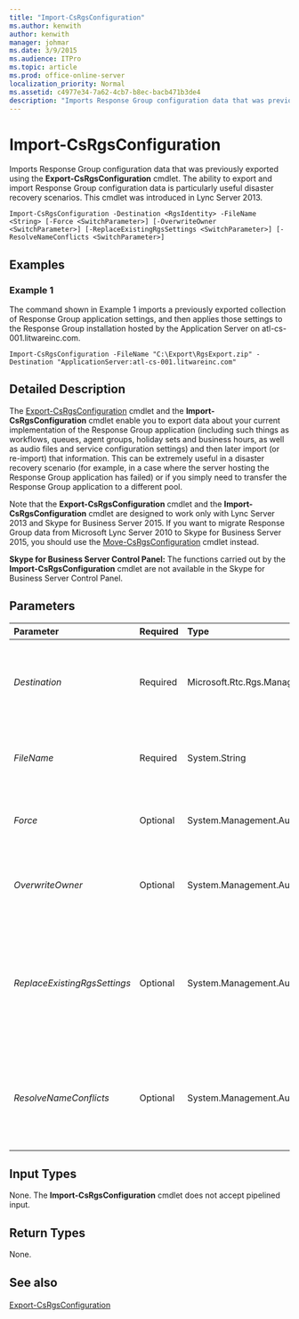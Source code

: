```yaml
---
title: "Import-CsRgsConfiguration"
ms.author: kenwith
author: kenwith
manager: johmar
ms.date: 3/9/2015
ms.audience: ITPro
ms.topic: article
ms.prod: office-online-server
localization_priority: Normal
ms.assetid: c4977e34-7a62-4cb7-b8ec-bacb471b3de4
description: "Imports Response Group configuration data that was previously exported using the Export-CsRgsConfiguration cmdlet. The ability to export and import Response Group configuration data is particularly useful disaster recovery scenarios. This cmdlet was introduced in Lync Server 2013."
---
```


# Import-CsRgsConfiguration
 
Imports Response Group configuration data that was previously exported using the **Export-CsRgsConfiguration** cmdlet. The ability to export and import Response Group configuration data is particularly useful disaster recovery scenarios. This cmdlet was introduced in Lync Server 2013.
  
```
Import-CsRgsConfiguration -Destination <RgsIdentity> -FileName <String> [-Force <SwitchParameter>] [-OverwriteOwner <SwitchParameter>] [-ReplaceExistingRgsSettings <SwitchParameter>] [-ResolveNameConflicts <SwitchParameter>]
```

## Examples
<a name="Examples"> </a>

### Example 1

The command shown in Example 1 imports a previously exported collection of Response Group application settings, and then applies those settings to the Response Group installation hosted by the Application Server on atl-cs-001.litwareinc.com.
  
```
Import-CsRgsConfiguration -FileName "C:\Export\RgsExport.zip" -Destination "ApplicationServer:atl-cs-001.litwareinc.com"
```

## Detailed Description
<a name="DetailedDescription"> </a>

The [Export-CsRgsConfiguration](export-csrgsconfiguration.md) cmdlet and the **Import-CsRgsConfiguration** cmdlet enable you to export data about your current implementation of the Response Group application (including such things as workflows, queues, agent groups, holiday sets and business hours, as well as audio files and service configuration settings) and then later import (or re-import) that information. This can be extremely useful in a disaster recovery scenario (for example, in a case where the server hosting the Response Group application has failed) or if you simply need to transfer the Response Group application to a different pool.
  
Note that the **Export-CsRgsConfiguration** cmdlet and the **Import-CsRgsConfiguration** cmdlet are designed to work only with Lync Server 2013 and Skype for Business Server 2015. If you want to migrate Response Group data from Microsoft Lync Server 2010 to Skype for Business Server 2015, you should use the [Move-CsRgsConfiguration](move-csrgsconfiguration.md) cmdlet instead.
  
 **Skype for Business Server Control Panel:** The functions carried out by the **Import-CsRgsConfiguration** cmdlet are not available in the Skype for Business Server Control Panel.
  
## Parameters
<a name="DetailedDescription"> </a>

|**Parameter**|**Required**|**Type**|**Description**|
|:-----|:-----|:-----|:-----|
| _Destination_ <br/> |Required  <br/> |Microsoft.Rtc.Rgs.Management.RgsIdentity  <br/> |Identity of the Response Group instance where the configuration settings are being imported. For example:  <br/>  `-Destination "ApplicationServer:atl-rgs-001.litwareinc.com"` <br/> |
| _FileName_ <br/> |Required  <br/> |System.String  <br/> |Path to the .ZIP file created by the **Export-CsRgsConfiguration** cmdlet. For example: <br/>  `-FileName "C:\Exports\RgsConfig.zip"` <br/> |
| _Force_ <br/> |Optional  <br/> |System.Management.Automation.SwitchParameter  <br/> |Suppresses the display of any non-fatal error message that might occur when running the command.  <br/> |
| _OverwriteOwner_ <br/> |Optional  <br/> |System.Management.Automation.SwitchParameter  <br/> |When present the current owner of the Response Group objects will be overwritten with the service identity of the new Response Group pool.  <br/> |
| _ReplaceExistingRgsSettings_ <br/> |Optional  <br/> |System.Management.Automation.SwitchParameter  <br/> |When specified, all the existing service settings for the destination pool are replaced with the imported settings. If not specified, then service settings will remain as-is and only Response Group object (such as workflows and agent groups) will be imported.  <br/> |
| _ResolveNameConflicts_ <br/> |Optional  <br/> |System.Management.Automation.SwitchParameter  <br/> |When present, duplicate names will be resolved by appending a unique identifying number. For example, if there are two workflows named Help Desk Workflow one of the two will be renamed Help Desk Workflow (2).  <br/> |
   
## Input Types
<a name="InputTypes"> </a>

None. The **Import-CsRgsConfiguration** cmdlet does not accept pipelined input.
  
## Return Types
<a name="ReturnTypes"> </a>

None.
  
## See also
<a name="ReturnTypes"> </a>

#### 

[Export-CsRgsConfiguration](export-csrgsconfiguration.md)

